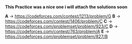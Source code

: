 **This Practice was a nice one i will attach the solutions soon**
 
**A** -> https://codeforces.com/contest/1213/problem/G
**B** -> https://codeforces.com/contest/1406/problem/C
**C** -> https://codeforces.com/problemset/problem/923/C
**D** -> https://codeforces.com/contest/763/problem/A
**E** -> https://codeforces.com/problemset/problem/827/B
